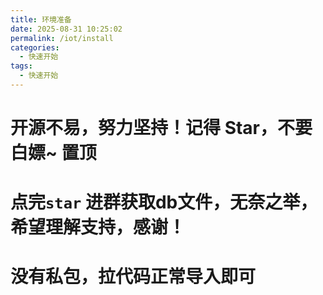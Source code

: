 ```yaml
---
title: 环境准备
date: 2025-08-31 10:25:02
permalink: /iot/install
categories:
  - 快速开始
tags:
  - 快速开始
---
```


# 开源不易，努力坚持！记得 Star，不要白嫖~ 置顶


# 点完`star` 进群获取db文件，无奈之举，希望理解支持，感谢！


# 没有私包，拉代码正常导入即可
